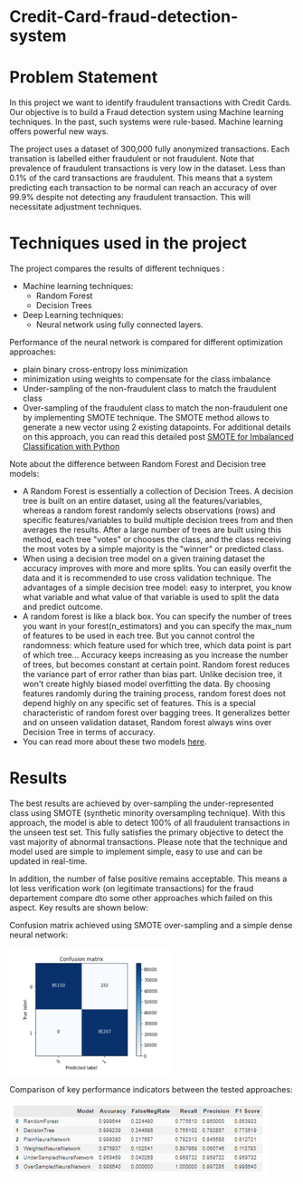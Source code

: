 # Credit-Card-fraud-detection-system
# Problem Statement

In this project we want to identify fraudulent transactions with Credit Cards.
Our objective is to build a Fraud detection system using Machine learning techniques.
In the past, such systems were rule-based. Machine learning offers powerful new ways.

The project uses a dataset of 300,000 fully anonymized transactions. Each transation is labelled either fraudulent or not fraudulent.
Note that prevalence of fraudulent transactions is very low in the dataset. Less than 0.1% of the card transactions are fraudulent. This means that a system predicting each transaction to be normal can reach an accuracy of over 99.9% despite not detecting any fraudulent transaction. This will necessitate adjustment techniques.

# Techniques used in the project
The project compares the results of different techniques :
- Machine learning techniques:
  - Random Forest
  - Decision Trees
- Deep Learning techniques:
  - Neural network using fully connected layers.

Performance of the neural network is compared for different optimization approaches:
- plain binary cross-entropy loss minimization
- minimization using weights to compensate for the class imbalance
- Under-sampling of the non-fraudulent class to match the fraudulent class
- Over-sampling of the fraudulent class to match the non-fraudulent one by implementing SMOTE technique. The SMOTE method allows to generate a new vector using 2 existing datapoints. For additional details on this approach, you can read this detailed post [SMOTE for Imbalanced Classification with Python](https://machinelearningmastery.com/smote-oversampling-for-imbalanced-classification/)

Note about the difference between Random Forest and Decision tree models:
- A Random Forest is essentially a collection of Decision Trees. A decision tree is built on an entire dataset, using all the features/variables, whereas a random forest randomly selects observations (rows) and specific features/variables to build multiple decision trees from and then averages the results. After a large number of trees are built using this method, each tree "votes" or chooses the class, and the class receiving the most votes by a simple majority is the "winner" or predicted class. 
- When using a decision tree model on a given training dataset the accuracy improves with more and more splits. You can easily overfit the data and it is recommended to use cross validation technique. The advantages of a simple decision tree model:  easy to interpret, you know what variable and what value of that variable is used to split the data and predict outcome.
- A random forest is like a black box. You can specify the number of trees you want in your forest(n_estimators) and you can specify the max_num of features to be used in each tree. But you cannot control the randomness: which feature used for which tree, which data point is part of which tree... Accuracy keeps increasing as you increase the number of trees, but becomes constant at certain point. Random forest reduces the variance part of error rather than bias part. Unlike decision tree, it won't create highly biased model overfitting the data. By choosing features randomly during the training process, random forest does not depend highly on any specific set of features. This is a special characteristic of random forest over bagging trees. It generalizes better and on unseen validation dataset, Random forest always wins over Decision Tree in terms of accuracy.
- You can read more about these two models [here](https://www.analyticsvidhya.com/blog/2020/05/decision-tree-vs-random-forest-algorithm/).

# Results

The best results are achieved by over-sampling the under-represented class using SMOTE (synthetic minority oversampling technique).
With this approach, the model is able to detect 100% of all fraudulent transactions in the unseen test set. This fully satisfies the primary objective to detect the vast majority of abnormal transactions. Please note that the technique and model used are simple to implement simple, easy to use and can be updated in real-time.

In addition, the number of false positive remains acceptable. This means a lot less verification work (on legitimate transactions) for the fraud departement compare dto some other approaches which failed on this aspect. Key results are shown below:

Confusion matrix achieved using SMOTE over-sampling and a simple dense neural network:

![](confusion_matrix.png)

Comparison of key performance indicators between the tested approaches:

![](benchmark.png)

